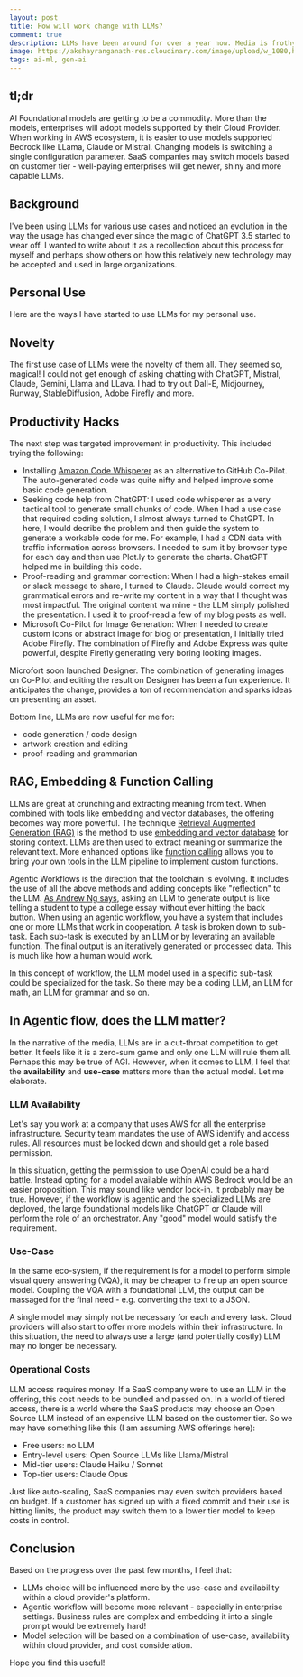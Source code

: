 ```yaml
---
layout: post
title: How will work change with LLMs?
comment: true
description: LLMs have been around for over a year now. Media is frothy about the latest and most performant model. However, that is just half the story. My take on how they will LLMs actually used.
image: https://akshayranganath-res.cloudinary.com/image/upload/w_1080,h_480,f_auto,q_auto,dpr_1.5,c_pad,b_auto/blog/llm-use-cases.png
tags: ai-ml, gen-ai
---
```


## tl;dr

AI Foundational models are getting to be a commodity. More than the models, enterprises will adopt models supported by their Cloud Provider. When working in AWS ecosystem, it is easier to use models supported Bedrock like LLama, Claude or Mistral. Changing models is switching a single configuration parameter. SaaS companies may switch models based on customer tier - well-paying enterprises will get newer, shiny and more capable LLMs.

## Background

I've been using LLMs for various use cases and noticed an evolution in the way the usage has changed ever since the magic of ChatGPT 3.5 started to wear off. I wanted to write about it as a recollection about this process for myself and perhaps show others on how this relatively new technology may be accepted and used in large organizations.


## Personal Use

Here are the ways I have started to use LLMs for my personal use.

## Novelty

The first use case of LLMs were the novelty of them all. They seemed so, magical! I could not get enough of asking chatting with ChatGPT, Mistral, Claude, Gemini, Llama and LLava. I had to try out Dall-E, Midjourney, Runway, StableDiffusion, Adobe Firefly and more.

## Productivity Hacks

The next step was targeted improvement in productivity. This included trying the following:

* Installing [Amazon Code Whisperer](https://aws.amazon.com/blogs/aws/amazon-codewhisperer-free-for-individual-use-is-now-generally-available/) as an alternative to GitHub Co-Pilot. The auto-generated code was quite nifty and helped improve some basic code generation.
* Seeking code help from ChatGPT: I used code whisperer as a very tactical tool to generate small chunks of code. When I had a use case that required coding solution, I almost always turned to ChatGPT. In here, I would decribe the problem and then guide the system to generate a workable code for me. For example, I had a CDN data with traffic information across browsers. I needed to sum it by browser type for each day and then use Plot.ly to generate the charts. ChatGPT helped me in building this code.
* Proof-reading and grammar correction: When I had a high-stakes email or slack message to share, I turned to Claude. Claude would correct my grammatical errors and re-write my content in a way that I thought was most impactful. The original content wa mine - the LLM simply polished the presentation. I used it to proof-read a few of my blog posts as well.
* Microsoft Co-Pilot for Image Generation: When I needed to create custom icons or abstract image for blog or presentation, I initially tried Adobe Firefly. The combination of Firefly and Adobe Express was quite powerful, despite Firefly generating very boring looking images.

Microfort soon launched Designer. The combination of generating images on Co-Pilot and editing the result on Designer has been a fun experience. It anticipates the change, provides a ton of recommendation and sparks ideas on presenting an asset.

Bottom line, LLMs are now useful for me for:

* code generation / code design
* artwork creation and editing
* proof-reading and grammarian

## RAG, Embedding & Function Calling

LLMs are great at crunching and extracting meaning from text. When combined with tools like embedding and vector databases, the offering becomes way more powerful. The technique [Retrieval Augmented Generation (RAG)](https://github.blog/2024-04-04-what-is-retrieval-augmented-generation-and-what-does-it-do-for-generative-ai/) is the method to use [embedding and vector database](https://realpython.com/chromadb-vector-database/) for storing context. LLMs are then used to extract meaning or summarize the relevant text. More enhanced options like [function calling](https://www.promptingguide.ai/applications/function_calling) allows you to bring your own tools in the LLM pipeline to implement custom functions.

Agentic Workflows is the direction that the toolchain is evolving. It includes the use of all the above methods and adding concepts like "reflection" to the LLM. [As Andrew Ng says](https://www.youtube.com/watch?v=sal78ACtGTc), asking an LLM to generate output is like telling a student to type a college essay without ever hitting the back button. When using an agentic workflow, you have a system that includes one or more LLMs that work in cooperation. A task is broken down to sub-task. Each sub-task is executed by an LLM or by leverating an available function. The final output is an iteratively generated or processed data. This is much like how a human would work.

In this concept of workflow, the LLM model used in a specific sub-task could be specialized for the task. So there may be a coding LLM, an LLM for math, an LLM for grammar and so on.

## In Agentic flow, does the LLM matter?

In the narrative of the media, LLMs are in a cut-throat competition to get better. It feels like it is a zero-sum game and only one LLM will rule them all. Perhaps this may be true of AGI. However, when it comes to LLM, I feel that the **availability** and **use-case** matters more than the actual model. Let me elaborate.

### LLM Availability

Let's say you work at a company that uses AWS for all the enterprise infrastructure. Security team mandates the use of AWS identify and access rules. All resources must be locked down and should get a role based permission.

In this situation, getting the permission to use OpenAI could be a hard battle. Instead opting for a model available within AWS Bedrock would be an easier proposition. This may sound like vendor lock-in. It probably may be true. However, if the workflow is agentic and the specialized LLMs are deployed, the large foundational models like ChatGPT or Claude will perform the role of an orchestrator. Any "good" model would satisfy the requirement.

### Use-Case

In the same eco-system, if the requirement is for a model to perform simple visual query answering (VQA), it may be cheaper to fire up an open source model.  Coupling the VQA with a foundational LLM, the output can be massaged for the final need - e.g. converting the text to a JSON. 

A single model may simply not be necessary for each and every task. Cloud providers will also start to offer more models within their infrastructure. In this situation, the need to always use a large (and potentially costly) LLM may no longer be necessary.

### Operational Costs

LLM access requires money. If a SaaS company were to use an LLM in the offering, this cost needs to be bundled and passed on. In a world of tiered access, there is a world where the SaaS products may choose an Open Source LLM instead of an expensive LLM based on the customer tier. So we may have something like this (I am assuming AWS offerings here):

* Free users: no LLM
* Entry-level users: Open Source LLMs like Llama/Mistral
* Mid-tier users: Claude Haiku / Sonnet
* Top-tier users: Claude Opus

Just like auto-scaling, SaaS companies may even switch providers based on budget. If a customer has signed up with a fixed commit and their use is hitting limits, the product may switch them to a lower tier model to keep costs in control.

## Conclusion

Based on the progress over the past few months, I feel that:

* LLMs choice will be influenced more by the use-case and availability within a cloud provider's platform.
* Agentic workflow will become more relevant - especially in enterprise settings. Business rules are complex and embedding it into a single prompt would be extremely hard!
* Model selection will be based on a combination of use-case, availability within cloud provider, and cost consideration.

Hope you find this useful!